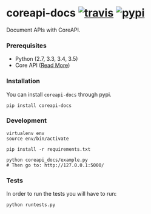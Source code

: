 coreapi-docs [![travis][travis-image]][travis-url] [![pypi][pypi-image]][pypi-url]
===
Document APIs with CoreAPI.

### Prerequisites

  - Python (2.7, 3.3, 3.4, 3.5)
  - Core API ([Read More](http://www.coreapi.org/))


### Installation
You can install `coreapi-docs` through pypi.

    pip install coreapi-docs


### Development

    virtualenv env
    source env/bin/activate

    pip install -r requirements.txt

    python coreapi_docs/example.py
    # Then go to: http://127.0.0.1:5000/


### Tests
In order to run the tests you will have to run:

    python runtests.py


[travis-image]: https://travis-ci.com/ekonstantinidis/coreapi-docs.svg
[travis-url]: https://travis-ci.com/ekonstantinidis/coreapi-docs

[pypi-image]: https://badge.fury.io/py/coreapi-docs.svg
[pypi-url]: https://pypi.python.org/pypi/coreapi-docs/
